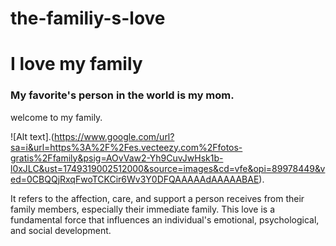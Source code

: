 # the-familiy-s-love
# I love my family
### My favorite's person in the world is my mom.
welcome to my family. 

![Alt text].(https://www.google.com/url?sa=i&url=https%3A%2F%2Fes.vecteezy.com%2Ffotos-gratis%2Ffamily&psig=AOvVaw2-Yh9CuvJwHsk1b-l0xJLC&ust=1749319002512000&source=images&cd=vfe&opi=89978449&ved=0CBQQjRxqFwoTCKCir6Wv3Y0DFQAAAAAdAAAAABAE).

It refers to the affection, care, and support a person receives from their family members, especially their immediate family. This love is a fundamental force that influences an individual's emotional, psychological, and social development.
